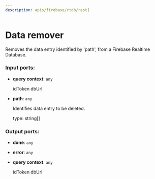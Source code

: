 ```yaml
---
description: apis/firebase/rtdb/rest]
---
```


# Data remover

Removes the data entry identified by 'path', from a Firebase Realtime Database.

### Input ports:

* __query context__: `any`

    idToken
    dbUrl


* __path__: `any`

    Identifies data entry to be deleted.
    
    type: string[]

### Output ports:

* __done__: `any`


* __error__: `any`


* __query context__: `any`

    idToken
    dbUrl

